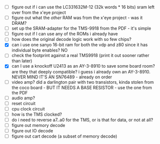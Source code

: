 - [ ] figure out if i can use the LC331632M-12 (32k words * 16 bits) sram left over from the x'eye project
- [ ] figure out what the _other_ RAM was from the x'eye project - was it DRAM?
- [ ] set up the SRAM-adapter for the TMS-9918 from the PDF - it's simple
- [ ] figure out if I can use any of the ROMs i already have
- [ ] how does the original decode logic work with so few chips?
- [x] can i use one sanyo 16-bit ram for both the vdp and z80 since it has individual byte enables? NO
- [ ] check the footprint against a real TMS9918 (print it out sooner rather than later)
- [x] can I use a knockoff U2413 as an AY-3-8910 to save some board room? are they that deeply compatible? i guess i already own an AY-3-8910. NEVER MIND IT'S AN SN76489 - already on order
- [ ] video amp? did a darlington pair with two transistors, kinda stolen from the coco board - BUT IT NEEDS A BASE RESISTOR - use the one from the PDF
- [ ] audio amp?
- [ ] reset circuit
- [ ] cpu clock circuit
- [ ] how is the TMS clocked?
- [ ] do i need to reverse a7..a0 for the TMS, or is that for data, or not at all?
- [ ] figure out memory decode
- [ ] figure out IO decode
- [ ] figure out cart decode (a subset of memory decode)
